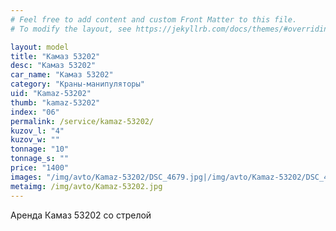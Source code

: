 ```yaml
---
# Feel free to add content and custom Front Matter to this file.
# To modify the layout, see https://jekyllrb.com/docs/themes/#overriding-theme-defaults

layout: model
title: "Камаз 53202"
desc: "Камаз 53202"
car_name: "Камаз 53202"
category: "Краны-манипуляторы"
uid: "Kamaz-53202"
thumb: "kamaz-53202"
index: "06"
permalink: /service/kamaz-53202/
kuzov_l: "4"
kuzov_w: ""
tonnage: "10"
tonnage_s: ""
price: "1400"
images: "/img/avto/Kamaz-53202/DSC_4679.jpg|/img/avto/Kamaz-53202/DSC_4699.jpg|/img/avto/Kamaz-53202/DSC_4709.jpg"
metaimg: /img/avto/Kamaz-53202.jpg
---
```


Аренда Камаз 53202 со стрелой  